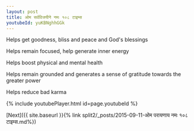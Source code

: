 ```yaml
---
layout: post
title: ओम सर्वविजयीने नमः १०८ टाइम्स
youtubeId: yuKBNghhGGk
---
```

 
 
Helps get goodness, bliss and peace and God's blessings
 
Helps remain focused, help generate inner energy 
 
Helps boost physical and mental health 
 
Helps remain grounded and generates a sense of gratitude towards the greater power 
 
Helps reduce bad karma
 
 
 
 


{% include youtubePlayer.html id=page.youtubeId %}
 
[Next]({{ site.baseurl }}{% link  split2/_posts/2015-09-11-ओम परायणाय नमः १०८ टाइम्स.md%})
 

